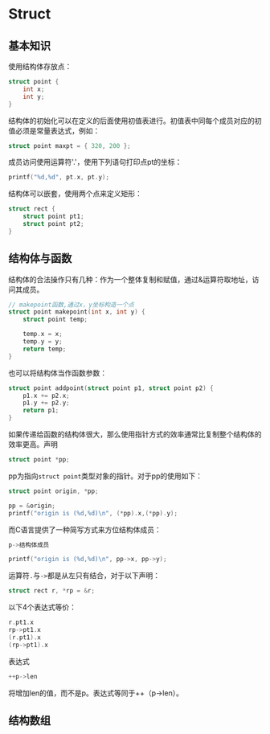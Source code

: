 # Struct
## 基本知识
使用结构体存放点：
```c
struct point {
    int x;
    int y;
}
```
结构体的初始化可以在定义的后面使用初值表进行。初值表中同每个成员对应的初值必须是常量表达式，例如：
```c
struct point maxpt = { 320, 200 };
```
成员访问使用运算符'.'，使用下列语句打印点pt的坐标：
```c
printf("%d,%d", pt.x, pt.y);
```
结构体可以嵌套，使用两个点来定义矩形：
```c
struct rect {
    struct point pt1;
    struct point pt2;
}
```

## 结构体与函数
结构体的合法操作只有几种：作为一个整体复制和赋值，通过&运算符取地址，访问其成员。
```c
// makepoint函数,通过x，y坐标构造一个点
struct point makepoint(int x, int y) {
    struct point temp;

    temp.x = x;
    temp.y = y;
    return temp;
}
```

也可以将结构体当作函数参数：
```c
struct point addpoint(struct point p1, struct point p2) {
    p1.x += p2.x;
    p1.y += p2.y;
    return p1;
}
```

如果传递给函数的结构体很大，那么使用指针方式的效率通常比复制整个结构体的效率更高。声明
```c
struct point *pp;
```
pp为指向`struct point`类型对象的指针。对于pp的使用如下：
```c
struct point origin, *pp;

pp = &origin;
printf("origin is (%d,%d)\n", (*pp).x,(*pp).y);
```
而C语言提供了一种简写方式来方位结构体成员：
```c
p->结构体成员

printf("origin is (%d,%d)\n", pp->x, pp->y);

```
运算符`.`与`->`都是从左只有结合，对于以下声明：
```c
struct rect r, *rp = &r;
```
以下4个表达式等价：
```c
r.pt1.x
rp->pt1.x
(r.pt1).x
(rp->pt1).x
```
表达式
```c
++p->len
```
将增加len的值，而不是p。表达式等同于++（p->len）。

## 结构数组




